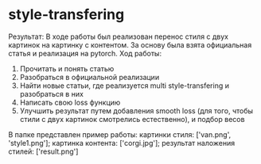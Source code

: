 # style-transfering

Результат: В ходе работы был реализован перенос стиля с двух картинок на картинку с контентом. За основу была взята официальная статья и реализация на pytorch.
Ход работы:
1. Прочитать и понять статью
2. Разобраться в официальной реализации
3. Найти новые статьи, где реализуется multi style-transfering и разобраться в них
4. Написать свою loss функцию
5. Улучшить результат путем добавления smooth loss (для того, чтобы стили с двух картинок смотрелись естественно), и подбор весов

В папке представлен пример работы: картинки стиля: ['van.png', 'style1.png']; картинка контента: ['corgi.jpg']; результат наложения стилей: ['result.png']